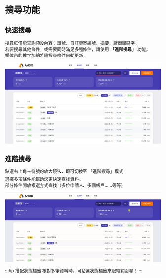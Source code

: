 # 搜尋功能

## 快速搜尋
搜尋框僅能查詢預設內容：單號、自訂專案編號、摘要、廠商關鍵字。  
若要搜尋其他條件，或需要同時滿足多種條件，請使用 **「進階搜尋」** 功能。  
欄位內的數字加總將隨搜尋條件自動更新。 
 
![快速搜尋](./search.png)

## 進階搜尋
點選右上角＋符號的放大鏡🔍，即可切換至 「進階搜尋」模式  
選擇多項條件能幫助您更快速查找資料。  
部分條件開放複選方式查找（多位申請人、多個帳戶……等等）

![進階搜尋](./search.gif)

:::tip 搭配狀態標籤
核對多筆資料時，可點選狀態標籤來限縮範圍喔！
:::
